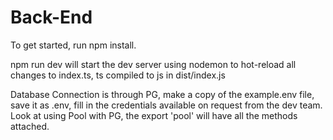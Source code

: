 # Back-End

To get started, run npm install.

npm run dev will start the dev server using nodemon to hot-reload all changes to index.ts, ts compiled to js in dist/index.js

Database Connection is through PG, make a copy of the example.env file, save it as .env, fill in the credentials available on request from the dev team. Look at using Pool with PG, the export 'pool' will have all the methods attached. 

